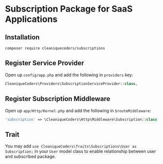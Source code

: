 # Subscription Package for SaaS Applications

## Installation

```
composer require cleaniquecoders/subscriptions
```

## Register Service Provider

Open up `config/app.php` and add the following in `providers` key:

```php
CleaniqueCoders\Providers\SubscriptionServiceProvider::class,
```

## Register Subscription Middleware

Open up `app/Http/Kernel.php` and add the following in `$routeMiddleware`:

```php
'subscription' => \CleaniqueCoders\Http\Middleware\Subscription::class,
```

## Trait

You may add `use CleaniqueCoders\Traits\Subscriptions\User as Subscription;` in your `User` model class to enable relationship between user and subscribed package.
